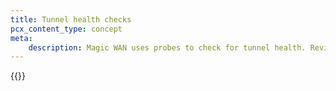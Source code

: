 ```yaml
---
title: Tunnel health checks
pcx_content_type: concept
meta:
    description: Magic WAN uses probes to check for tunnel health. Review information on this page to learn more.
---
```


{{<render file="_tunnel-health-checks.md" productFolder="magic-transit" withParameters="/magic-wan/configuration/manual/how-to/tunnel-health-checks/#update-health-check-frequency;;Magic WAN;;/magic-wan/configuration/manual/how-to/configure-static-routes/;;/magic-wan/configuration/manual/how-to/configure-tunnels/;;/magic-wan/configuration/manual/how-to/configure-tunnels/#add-tunnels">}}
